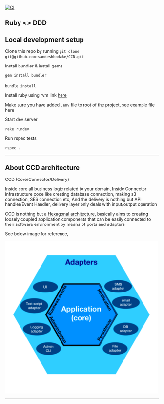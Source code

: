 [![CI](https://github.com/sandeshbodake/CCD/actions/workflows/main.yml/badge.svg)](https://github.com/sandeshbodake/CCD/actions/workflows/main.yml)

Ruby <> DDD
---

## Local development setup

Clone this repo by running `git clone git@github.com:sandeshbodake/CCD.git`

Install bundler & install gems

```bash
gem install bundler

bundle install
```
Install ruby using rvm link [here](https://rvm.io/)

Make sure you have added `.env` file to root of the project, see example file [here](https://github.com/sandeshbodake/CCD/blob/main/.env.example)

Start dev server

```bash
rake rundev
```

Run rspec tests

```bash
rspec .
```

---

## About CCD architecture 

CCD (Core/Connector/Delivery)

Inside core all business logic related to your domain,
Inside Connector infrastructure code like creating database connection, making s3 connection, SES connection etc,
And the delivery is nothing but API handler/Event Handler, delivery layer only deals with input/output operation

CCD is nothing but a [Hexagonal architecture](https://en.wikipedia.org/wiki/Hexagonal_architecture_(software)), basically aims to creating loosely coupled application components that can be easily connected to their software environment by means of ports and adapters 

See below image for reference,

<img src=".github/images/img.png" width="500">

---